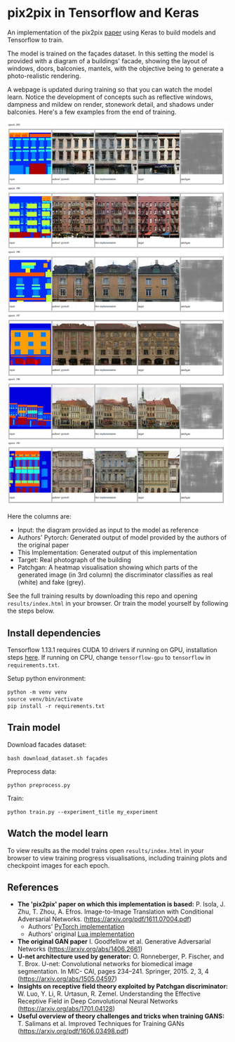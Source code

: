 
# pix2pix in Tensorflow and Keras

An implementation of the pix2pix [paper](https://arxiv.org/pdf/1611.07004.pdf) using Keras to build models and Tensorflow to train.

The model is trained on the façades dataset. In this setting the model is provided with a diagram of a buildings' facade, showing the layout of windows, doors, balconies, mantels, with the objective being to generate a photo-realistic rendering.

A webpage is updated during training so that you can watch the model learn. Notice the development of concepts such as reflective windows, dampness and mildew on render, stonework detail, and shadows under balconies. Here's a few examples from the end of training. 

![](./results/end_of_training.png)

Here the columns are:

- Input: the diagram provided as input to the model as reference
- Authors' Pytorch: Generated output of model provided by the authors of the original paper
- This Implementation: Generated output of this implementation
- Target: Real photograph of the building
- Patchgan: A heatmap visualisation showing which parts of the generated image (in 3rd column) the discriminator classifies as real (white) and fake (grey).

See the full training results by downloading this repo and opening `results/index.html` in your browser. Or train the model yourself by following the steps below.

## Install dependencies

Tensorflow 1.13.1 requires CUDA 10 drivers if running on GPU, installation steps [here](https://www.tensorflow.org/install/gpu#install_cuda_with_apt). If running on CPU, change `tensorflow-gpu` to `tensorflow` in `requirements.txt`.

Setup python environment:
```
python -m venv venv
source venv/bin/activate
pip install -r requirements.txt
```

## Train model

Download facades dataset:

```
bash download_dataset.sh façades
```

Preprocess data:

```
python preprocess.py
```

Train:
```
python train.py --experiment_title my_experiment
```


## Watch the model learn

To view results as the model trains open `results/index.html` in your browser to view training progress visualisations, including training plots and checkpoint images for each epoch.

## References

- **The 'pix2pix' paper on which this implementation is based:** P. Isola, J. Zhu, T. Zhou, A. Efros. Image-to-Image Translation with Conditional Adversarial Networks. (https://arxiv.org/pdf/1611.07004.pdf)
    - Authors' [PyTorch implementation](https://github.com/junyanz/pytorch-CycleGAN-and-pix2pix)
    - Authors' original [Lua implementation](https://github.com/phillipi/pix2pix)
- **The original GAN paper** I. Goodfellow et al. Generative Adversarial Networks (https://arxiv.org/abs/1406.2661)
- **U-net architecture used by generator:** O. Ronneberger, P. Fischer, and T. Brox. U-net: Convolutional networks for biomedical image segmentation. In MIC- CAI, pages 234–241. Springer, 2015. 2, 3, 4 (https://arxiv.org/abs/1505.04597)
- **Insights on receptive field theory exploited by Patchgan discriminator:** W. Luo, Y. Li, R. Urtasun, R. Zemel. Understanding the Effective Receptive Field in Deep Convolutional Neural Networks (https://arxiv.org/abs/1701.04128)
- **Useful overview of theory challenges and tricks when training GANS:** T. Salimans et al. Improved Techniques for Training GANs (https://arxiv.org/pdf/1606.03498.pdf)


